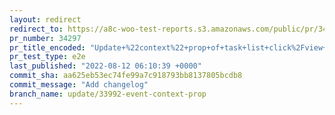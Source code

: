 ```yaml
---
layout: redirect
redirect_to: https://a8c-woo-test-reports.s3.amazonaws.com/public/pr/34297/e2e/index.html
pr_number: 34297
pr_title_encoded: "Update+%22context%22+prop+of+task+list+click%2Fview+event"
pr_test_type: e2e
last_published: "2022-08-12 06:10:39 +0000"
commit_sha: aa625eb53ec74fe99a7c918793bb8137805bcdb8
commit_message: "Add changelog"
branch_name: update/33992-event-context-prop
---
```

